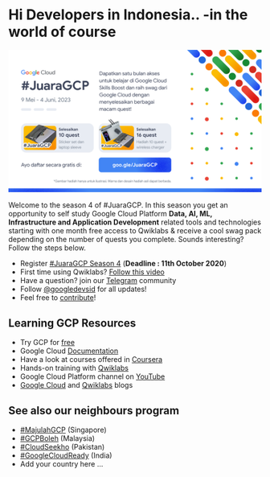 # Hi Developers in Indonesia.. -in the world of course
![banner](https://github.com/elmoallistair/qwiklabs/blob/master/juaragcp.png)

Welcome to the season 4 of #JuaraGCP. In this season you get an opportunity to self study Google Cloud Platform **Data, AI, ML, Infrastructure and Application Development** related tools and technologies starting with one month free access to Qwiklabs & receive a cool swag pack depending on the number of quests you complete. Sounds interesting? Follow the steps below.

* Register [#JuaraGCP Season 4](https://events.withgoogle.com/juaragcp-season-4/) (**Deadline : 11th October 2020**)
* First time using Qwiklabs? [Follow this video](https://www.youtube.com/watch?v=cyp7soKLOYI)
* Have a question? join our [Telegram](https://t.me/JuaraGCP) community
* Follow [@googledevsid](https://twitter.com/googledevsid?) for all updates! 
* Feel free to [contribute](https://github.com/elmoallistair/qwiklabs/blob/master/CONTRIBUTING.md)!

## Learning GCP Resources

* Try GCP for [free](http://bit.ly/2HuW2ed) 
* Google Cloud [Documentation](https://cloud.google.com/docs)
* Have a look at courses offered in [Coursera](https://www.coursera.org/googlecloud)
* Hands-on training with [Qwiklabs](https://www.qwiklabs.com/)
* Google Cloud Platform channel on [YouTube](https://www.youtube.com/user/googlecloudplatform)
* [Google Cloud](https://cloud.google.com/blog/) and [Qwiklabs](http://blog.qwiklabs.com/tag/google-cloud-platform/) blogs


## See also our neighbours program 
* [#MajulahGCP](https://goo.gle/MajulahGCP) (Singapore) 
* [#GCPBoleh](https://goo.gle/GCPBoleh) (Malaysia) 
* [#CloudSeekho](https://events.withgoogle.com/cloudseekho/) (Pakistan) 
* [#GoogleCloudReady](https://events.withgoogle.com/googlecloudready-facilitator-program/) (India) 
* Add your country here ...
